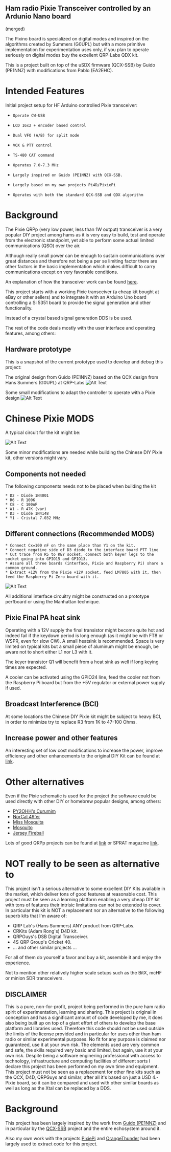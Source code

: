 ## Ham radio Pixie Transceiver controlled by an Ardunio Nano board

(merged) 

The Pixino board is specialized on digital modes and inspired on the algorithms
created by Summers (G0UPL) but with a more primitive implementation for
experimentation uses only, if you plan to operate seriously on digital modes
buy the excellent QRP-Labs QDX kit.


This is a project built on top of the uSDX firmware (QCX-SSB) by Guido (PE1NNZ)
with modifications from Pablo (EA2EHC).

# Intended Features

Initial project setup for HF Arduino controlled Pixie transceiver:

*     Operate CW-USB
*     LCD 16x2 + encoder based control
*     Dual VFO (A/B) for split mode
*     VOX & PTT control
*     TS-480 CAT command
*     Operates 7.0-7.3 MHz
*     Largely inspired on Guido (PE1NNZ) with QCX-SSB.
*     Largely based on my own projects Pi4D/PixiePi
*     Operates with both the standard QCX-SSB and QDX algorithm

# Background

The Pixie QRPp (very low power, less than 1W output) transceiver is a very popular DIY project among hams as it is
very easy to build, test and operate from the electronic standpoint, yet able to perform some actual limited communications
(QSO) over the air.

Although really small power can be enough to sustain communications over great distances and therefore not being a per se
limiting factor there are other factors in the basic implementation which makes difficult to carry communications except
on very favorable conditions.

An explanation of how the transceiver work can be found [here](http://w1sye.org/wp-content/uploads/2017/01/NCRC_PixieOperation.pdf).

This project starts with a working Pixie transceiver (a cheap kit bought at eBay or other sellers) and to integrate it with
an Arduino Uno board controlling a Si 5351 board to provide the signal generation and other functionality.

Instead of a crystal based signal generation DDS is be used.

The rest of the code deals mostly with the user interface and operating features, among others:

## Hardware prototype

This is a snapshot of the current prototype used to develop and debug this project:

The original design from Guido (PE1NNZ) based on the QCX design from Hans Summers (G0UPL) at QRP-Labs
![Alt Text](images/usdx.png "uSDX Original QCX-SSB")

Some small modifications to adapt the controller to operate with a Pixie design
![Alt Text](images/pixino.bmp "Pixino hardware prototype")


# Chinese Pixie MODS

A typical circuit for the kit might be:

![Alt Text](images/pixie.jpg?raw=true "PixiePi Schematics")

Some minor modifications are needed while building the Chinese DIY Pixie kit, other versions might vary.

## Components not needed

The following components needs not to be placed when building the kit

```
* D2 - Diode 1N4001
* R6 - R 100K
* C8 - C 100nF
* W1 - R 47K (var)
* D3 - Diode 1N4148
* Y1 - Cristal 7.032 MHz
```
## Different connections (Recommended MODS)

```
* Connect Cx=100 nF on the same place than Y1 on the kit.
* Connect negative side of D3 diode to the interface board PTT line
* Cut trace from R5 to KEY socket, connect both keyer legs to the socket going into GPIO15 and GPIO13.
* Assure all three boards (interface, Pixie and Raspberry Pi) share a common ground.
* Extract +12V from the Pixie +12V socket, feed LM7805 with it, then feed the Raspberry Pi Zero board with it.
```
![Alt Text](images/pixie_pcb.jpg?raw=true "PixiePi PCB mods")

All additional interface circuitry might be constructed on a prototype perfboard or using the Manhattan
technique.

## Pixie Final PA heat sink

Operating with a 12V supply the final transistor might become quite hot and indeed fail if the keydown period is long enough
(as it might be with FT8 or WSPR, even for slow CW). A small heatsink is recommended.
Space is very limited on typical kits but a small piece of aluminum might be enough, be aware not to short either L1 nor L3
with it.

The keyer transistor Q1 will benefit from a heat sink as well if long keying times are expected.

A cooler can be activated using the GPIO24 line, feed the cooler not from the Raspberry Pi board but from the +5V regulator or
external power supply if used.


## Broadcast Interference (BCI)

At some locations the Chinese DIY Pixie kit might be subject to heavy BCI, in order to minimize try to replace R3 from
1K to 47-100 Ohms.

## Increase power and other features

An interesting set of low cost modifications to increase the power, improve efficiency and other enhancements to the original DIY Kit
can be found at [link](http://vtenn.com/Blog/?p=1348).

# Other alternatives

Even if the Pixie schematic is used for the project the software could be used directly with other DIY or homebrew popular
designs, among others:

* [PY2OHH's Curumim](http://py2ohh.w2c.com.br/trx/curumim/curumim.htm)
* [NorCal 49'er](http://www.norcalqrp.org/files/49er.pdf)
* [Miss Mosquita](https://www.qrpproject.de/Media/pdf/Mosquita40Engl.pdf)
* [Mosquito](http://www.qrp.cat/ea3ghs/mosquito.pdf)
* [Jersey Fireball](http://www.njqrp.club/fireball40/rev_b/fb40b_manual.pdf)

Lots of good QRPp projects can be found at [link](http://www.ncqrpp.org/) or SPRAT magazine [link](http://www.gqrp.com/sprat.htm).

# NOT really to be seen as alternative to

This project isn't a serious alternative to some excellent DIY Kits available in the market, which deliver tons of good features
at reasonable cost. This project must be seen as a learning platform enabling a very cheap DIY kit with tons of features their
intrisic limitations can not be extended to cover.
In particular this kit is NOT a replacement nor an alternative to the following superb kits that I'm aware of:

* QRP Lab's (Hans Summers) ANY product from QRP-Labs.
* CRKits (Adam Rong's) D4D kit.
* QRPGuys's DSB Digital Transceiver.
* 4S QRP Group's Cricket 40.
* ... and other similar projects ...

For all of them do yourself a favor and buy a kit, assemble it and enjoy the experience.

Not to mention other relatively higher scale setups such as the BitX, mcHF or minion SDR transceivers.

## DISCLAIMER

This is a pure, non-for-profit, project being performed in the pure ham radio spirit of experimentation, learning and sharing.
This project is original in conception and has a significant amount of code developed by me, it does also being built up on top
of a giant effort of others to develop the base platform and libraries used.
Therefore this code should not be used outside the limits of the license provided and in particular for uses other than
ham radio or similar experimental purposes.
No fit for any purpose is claimed nor guaranteed, use it at your own risk. The elements used are very common and safe, the skills
required very basic and limited, but again, use it at your own risk.
Despite being a software enginering professional with access to technology, infrastructure and computing facilities of different sorts
I declare this project has been performed on my own time and equipment.
This project must not be seen as a replacement for other fine kits such as the QCX, D4D, QRPGuys and similar; after all it's based on
just a USD 4.- Pixie board, so it can be compared and used with other similar boards as well as long as the Xtal can be replaced by a
DDS.

# Background

This project has been largely inspired by the work from [Guido (PE1NNZ)](http://pe1nnz.nl.eu.org) and in particular
by the [QCX-SSB](https://github.com/threeme3/QCX-SSB) project and the entire echosystem around it.

Also my own work with the projects [PixiePi](http://www.github.com/lu7did/PixiePi) and [OrangeThunder](http://www.github.com/lu7did/OrangeThunder) had
been largely used to extract code for this project.


